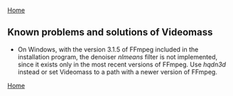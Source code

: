 [Home](index.md)

## Known problems and solutions of Videomass

- On Windows, with the version 3.1.5 of FFmpeg included in the installation program, 
the denoiser _nlmeans_ filter is not implemented, since it exists only in the most 
recent versions of FFmpeg. Use _hqdn3d_ instead or set Videomass to a path with a 
newer version of FFmpeg.

[Home](index.md)
